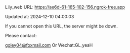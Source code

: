 Lily_web URL: https://ae6d-61-165-102-156.ngrok-free.app

Updated at: 2024-12-10 04:00:03

If you cannot open this URL, the server might be down.

Please contact: 

goley04@foxmail.com Or Wechat:GL_yeaH